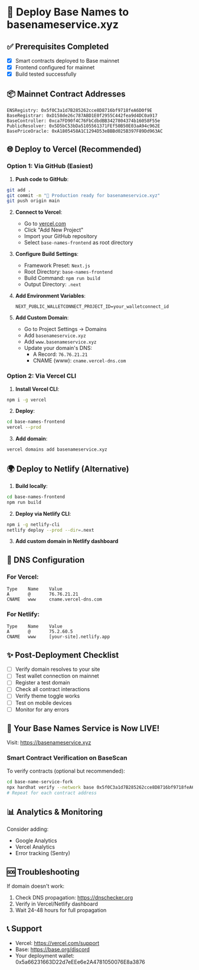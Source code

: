 # 🚀 Deploy Base Names to basenameservice.xyz

## ✅ Prerequisites Completed
- [x] Smart contracts deployed to Base mainnet
- [x] Frontend configured for mainnet
- [x] Build tested successfully

## 📦 Mainnet Contract Addresses
```
ENSRegistry: 0x5f0C3a1d7B285262cce8D8716bf9718feA6D0f9E
BaseRegistrar: 0xD158de26c787ABD1E0f2955C442fea9d4DC0a917
BaseController: 0xca7FD90f4C76FbCdbdBB3427804374b16058F55e
PublicResolver: 0x5D5bC53bDa5105561371FEf50B50E03aA94c962E
BasePriceOracle: 0xA1805458A1C1294D53eBBBd025B397F89Dd963AC
```

## 🌐 Deploy to Vercel (Recommended)

### Option 1: Via GitHub (Easiest)

1. **Push code to GitHub**:
```bash
git add .
git commit -m "🚀 Production ready for basenameservice.xyz"
git push origin main
```

2. **Connect to Vercel**:
   - Go to [vercel.com](https://vercel.com)
   - Click "Add New Project"
   - Import your GitHub repository
   - Select `base-names-frontend` as root directory

3. **Configure Build Settings**:
   - Framework Preset: `Next.js`
   - Root Directory: `base-names-frontend`
   - Build Command: `npm run build`
   - Output Directory: `.next`

4. **Add Environment Variables**:
   ```
   NEXT_PUBLIC_WALLETCONNECT_PROJECT_ID=your_walletconnect_id
   ```

5. **Add Custom Domain**:
   - Go to Project Settings → Domains
   - Add `basenameservice.xyz`
   - Add `www.basenameservice.xyz`
   - Update your domain's DNS:
     - A Record: `76.76.21.21`
     - CNAME (www): `cname.vercel-dns.com`

### Option 2: Via Vercel CLI

1. **Install Vercel CLI**:
```bash
npm i -g vercel
```

2. **Deploy**:
```bash
cd base-names-frontend
vercel --prod
```

3. **Add domain**:
```bash
vercel domains add basenameservice.xyz
```

## 🌍 Deploy to Netlify (Alternative)

1. **Build locally**:
```bash
cd base-names-frontend
npm run build
```

2. **Deploy via Netlify CLI**:
```bash
npm i -g netlify-cli
netlify deploy --prod --dir=.next
```

3. **Add custom domain in Netlify dashboard**

## 🔧 DNS Configuration

### For Vercel:
```
Type    Name    Value
A       @       76.76.21.21
CNAME   www     cname.vercel-dns.com
```

### For Netlify:
```
Type    Name    Value
A       @       75.2.60.5
CNAME   www     [your-site].netlify.app
```

## ✨ Post-Deployment Checklist

- [ ] Verify domain resolves to your site
- [ ] Test wallet connection on mainnet
- [ ] Register a test domain
- [ ] Check all contract interactions
- [ ] Verify theme toggle works
- [ ] Test on mobile devices
- [ ] Monitor for any errors

## 🎉 Your Base Names Service is Now LIVE!

Visit: https://basenameservice.xyz

### Smart Contract Verification on BaseScan
To verify contracts (optional but recommended):
```bash
cd base-name-service-fork
npx hardhat verify --network base 0x5f0C3a1d7B285262cce8D8716bf9718feA6D0f9E
# Repeat for each contract address
```

## 📊 Analytics & Monitoring

Consider adding:
- Google Analytics
- Vercel Analytics
- Error tracking (Sentry)

## 🆘 Troubleshooting

If domain doesn't work:
1. Check DNS propagation: https://dnschecker.org
2. Verify in Vercel/Netlify dashboard
3. Wait 24-48 hours for full propagation

## 📞 Support

- Vercel: https://vercel.com/support
- Base: https://base.org/discord
- Your deployment wallet: 0x5a66231663D22d7eEEe6e2A4781050076E8a3876